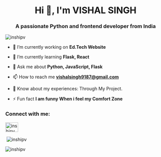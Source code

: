 <h1 align="center">Hi 👋, I'm VISHAL SINGH</h1>
<h3 align="center">A passionate Python and frontend developer from India</h3>

<p align="left"> <img src="https://komarev.com/ghpvc/?username=inshipv&label=Profile%20views&color=0e75b6&style=flat" alt="inshipv" /> </p>

- 🔭 I’m currently working on **Ed.Tech Website**

- 🌱 I’m currently learning **Flask, React**

- 💬 Ask me about **Python, JavaScript,  Flask**

- 📫 How to reach me **vishalsingh9187@gmail.com**

- 📄 Know about my experiences: Through My Project.

- ⚡ Fun fact **I am funny When i feel my Comfort Zone**

<h3 align="left">Connect with me:</h3>
<p align="left">
<a href="https://twitter.com/inshipv" target="blank"><img align="center" src="https://raw.githubusercontent.com/rahuldkjain/github-profile-readme-generator/master/src/images/icons/Social/twitter.svg" alt="inshipv" height="30" width="40" /></a>



<p>&nbsp;<img align="center" src="https://github-readme-stats.vercel.app/api?username=inshipv&show_icons=true&locale=en" alt="inshipv" /></p>

<p><img align="center" src="https://github-readme-streak-stats.herokuapp.com/?user=inshipv&" alt="inshipv" /></p>

